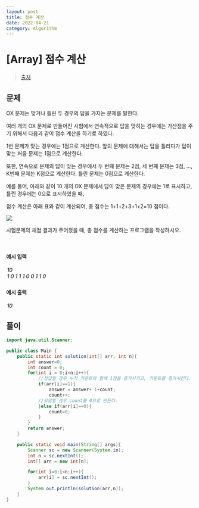 ```yaml
---
layout: post
title: 점수 계산
date: 2022-04-21
category: Algorithm
---
```


# [Array] 점수 계산

> [출처](https://www.inflearn.com/course/%EC%9E%90%EB%B0%94-%EC%95%8C%EA%B3%A0%EB%A6%AC%EC%A6%98-%EB%AC%B8%EC%A0%9C%ED%92%80%EC%9D%B4-%EC%BD%94%ED%85%8C%EB%8C%80%EB%B9%84/)

## 문제

OX 문제는 맞거나 틀린 두 경우의 답을 가지는 문제를 말한다.

여러 개의 OX 문제로 만들어진 시험에서 연속적으로 답을 맞히는 경우에는 가산점을 주기 위해서 다음과 같이 점수 계산을 하기로 하였다.

1번 문제가 맞는 경우에는 1점으로 계산한다. 앞의 문제에 대해서는 답을 틀리다가 답이 맞는 처음 문제는 1점으로 계산한다.

또한, 연속으로 문제의 답이 맞는 경우에서 두 번째 문제는 2점, 세 번째 문제는 3점, ..., K번째 문제는 K점으로 계산한다. 틀린 문제는 0점으로 계산한다.

예를 들어, 아래와 같이 10 개의 OX 문제에서 답이 맞은 문제의 경우에는 1로 표시하고, 틀린 경우에는 0으로 표시하였을 때,

점수 계산은 아래 표와 같이 계산되어, 총 점수는 1+1+2+3+1+2=10 점이다.

<img src = "https://cote.inflearn.com/public/upload/6080c8e8dc.jpg"/>

시험문제의 채점 결과가 주어졌을 때, 총 점수를 계산하는 프로그램을 작성하시오.

<br>

#### 예시 입력

<h5 style = "margin-top:3px; margin-left:2px;font-weight:550">
10<br>
1 0 1 1 1 0 0 1 1 0

</h5>

#### 예시 출력

<h5 style = "margin-top:3px; margin-left:2px; font-weight:550">
10
</h5>

## 풀이

```java
import java.util.Scanner;

public class Main {
    public static int solution(int[] arr, int n){
        int answer=0;
        int count = 0;
        for(int i = 0;i<n;i++){
            //정답일 경우 누적 카운트와 함께 1점을 증가시키고, 카운트를 증가시킨다.
            if(arr[i]==1){
                answer = answer+ 1+count;
                count++;
            //오답일 경우 count를 0으로 만든다.
            }else if(arr[i]==0){
                count=0;
            }
        }
        return answer;
    }

    public static void main(String[] args){
        Scanner sc = new Scanner(System.in);
        int n = sc.nextInt();
        int[] arr = new int[n];

        for(int i=0;i<n;i++){
            arr[i] = sc.nextInt();
        }
        System.out.println(solution(arr,n));
    }
}
```

